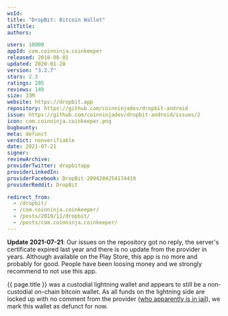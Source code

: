 ```yaml
---
wsId: 
title: "DropBit: Bitcoin Wallet"
altTitle: 
authors:

users: 10000
appId: com.coinninja.coinkeeper
released: 2018-08-01
updated: 2020-01-28
version: "3.2.7"
stars: 2.3
ratings: 205
reviews: 149
size: 33M
website: https://dropbit.app
repository: https://github.com/coinninjadev/dropbit-android
issue: https://github.com/coinninjadev/dropbit-android/issues/2
icon: com.coinninja.coinkeeper.png
bugbounty: 
meta: defunct
verdict: nonverifiable
date: 2021-07-21
signer: 
reviewArchive:
providerTwitter: dropbitapp
providerLinkedIn: 
providerFacebook: DropBit-2094204254174419
providerReddit: DropBit

redirect_from:
  - /dropbit/
  - /com.coinninja.coinkeeper/
  - /posts/2019/11/dropbit/
  - /posts/com.coinninja.coinkeeper/
---
```


**Update 2021-07-21**: Our issues on the repository got no reply, the server's
certificate expired last year and there is no update from the provider in years.
Although available on the Play Store, this app is no more and probably for good.
People have been loosing money and we strongly recommend to not use this app.

{{ page.title }} was a custodial lightning wallet and appears to still be a non-custodial
on-chain bitcoin wallet. As all funds on the lightning side are locked up with
no comment from the provider
([who apparently is in jail](https://www.reddit.com/r/DropBit/comments/fmgoad/sats_stuck_in_dropbit_lightning_side/)),
we mark this wallet as defunct for now.
